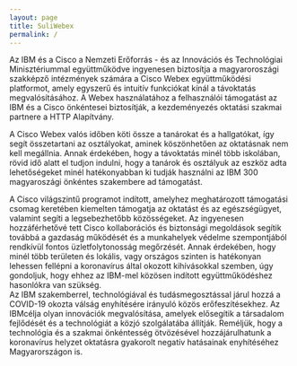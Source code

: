 ```yaml
---
layout: page
title: SuliWebex
permalink: /
---
```

Az IBM és a Cisco a Nemzeti Erőforrás - és az Innovációs és Technológiai Minisztériummal együttműködve ingyenesen biztosítja a magyaroroszági szakképző intézmények számára a Cisco Webex együttműködési platformot, amely egyszerű és intuitív funkciókat kínál a távoktatás megvalósításához. A Webex használatához a felhasználói támogatást az IBM és a Cisco önkéntesei biztosítják, a kezdeményezés oktatási szakmai partnere a HTTP Alapítvány.

A Cisco Webex valós időben köti össze a tanárokat és a hallgatókat, így segít összetartani az osztályokat, aminek köszönhetően az oktatásnak nem kell megállnia. Annak érdekében, hogy a távoktatás minél több iskolában, rövid idő alatt el tudjon indulni, hogy a tanárok és osztályuk az eszköz adta lehetőségeket minél hatékonyabban ki tudják használni az IBM 300 magyaroszági önkéntes szakembere ad támogatást.

<div class="row">
  <div class="col-md-6" markdown="1">
A Cisco világszintű programot indított, amelyhez meghatározott támogatási csomag keretében kiemelten támogatja az oktatást és az egészségügyet, valamint segíti a legsebezhetőbb közösségeket. Az ingyenesen hozzáférhetővé tett Cisco kollaborációs és biztonsági megoldások segítik továbbá a gazdaság működését és a munkahelyek védelme szempontjából rendkívül fontos üzletfolytonosság megőrzését. Annak érdekében, hogy minél több területen és lokális, vagy országos szinten is hatékonyan lehessen fellépni a koronavírus által okozott kihívásokkal szemben, úgy gondoljuk, hogy ehhez az IBM-mel közösen indított együttműködéshez hasonlókra van szükség.
</div>
  <div class="col-md-6" markdown="1">
Az IBM szakemberrel, technológiával és tudásmegosztással járul hozzá a COVID-19 okozta válság enyhítésére irányuló közös erőfeszítésekhez. Az IBMcélja olyan innovációk megvalósítása, amelyek elősegítik a társadalom fejlődését és a technológiát a közjó szolgálatába állítják. Reméljük, hogy a technológia és a szakmai önkéntesség ötvözésével hozzájárulhatunk a koronavírus helyzet oktatásra gyakorolt negatív hatásainak enyhítéséhez Magyarországon is.
   </div>
</div>
